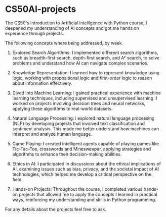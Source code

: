 # CS50AI-projects
The CS50's Introduction to Artificial Intelligence with Python course, I deepened my understanding of AI concepts and got me hands on experience through projects.

The following concepts where being addressed, by week.

1.  Explored Search Algorithms: I implemented different search algorithms, such as breadth-first search, depth-first search, and A* search, to solve problems and understand how AI can navigate complex scenarios.

2.  Knowledge Representation: I learned how to represent knowledge using logic, working with propositional logic and first-order logic to reason about information effectively.

3.  Dived into Machine Learning: I gained practical experience with machine learning techniques, including supervised and unsupervised learning. I worked on projects involving decision trees and neural networks, applying these algorithms to real-world datasets.

4.  Natural Language Processing: I explored natural language processing (NLP) by developing projects that involved text classification and sentiment analysis. This made me better understand how machines can interpret and analyze human language.

5.  Game Playing: I created intelligent agents capable of playing games like Tic-Tac-Toe, crosswords and Minesweeper, applying strategies and algorithms to enhance their decision-making abilities.

6. Ethics in AI: I participated in discussions about the ethical implications of AI, examining issues such as bias, privacy, and the societal impact of AI technologies, which helped me develop a critical perspective on the field.

7.  Hands-on Projects: Throughout the course, I completed various hands-on projects that allowed me to apply the concepts I learned in practical ways, reinforcing my understanding and skills in Python programming.

For any details about the projects feel free to ask.
